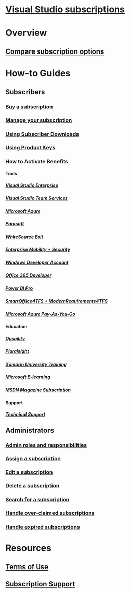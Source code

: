 # [Visual Studio subscriptions](index.md)
# Overview
## [Compare subscription options](compare-subscriptions.md)

# How-to Guides
##  Subscribers
### [Buy a subscription](buy-vs-subscriptions.md)
### [Manage your subscription](manage-vs-subscriptions.md)
### [Using Subscriber Downloads](subscriber-downloads.md)
### [Using Product Keys](product-keys.md)
### How to Activate Benefits
#### Tools
##### [Visual Studio Enterprise](vs-ide-benefit.md) 
##### [Visual Studio Team Services](vs-vsts.md)
##### [Microsoft Azure](vs-azure.md) 
##### [Parasoft](vs-parasoft.md)
##### [WhiteSource Bolt](vs-whitesource.md)
##### [Enterprise Mobility + Security](vs-ems.md)
##### [Windows Developer Account](vs-windows-dev.md)
##### [Office 365 Developer](vs-office-dev.md)
##### [Power BI Pro](vs-pbi.md)
##### [SmartOffice4TFS + ModernRequirements4TFS](vs-modernreq.md)
##### [Microsoft Azure Pay-As-You-Go](vs-azure-payg.md) 
#### Education
##### [Opsgility](vs-opsgility.md)
##### [Pluralsight](vs-pluralsight.md)
##### [Xamarin University Training](vs-xamarin.md)
##### [Microsoft E-learning](vs-elearn.md)
##### [MSDN Magazine Subscription](vs-msdn.md)
#### Support
##### [Technical Support](vs-tech-support.md)

## Administrators
### [Admin roles and responsibilities](admin-responsibilities.md)
### [Assign a subscription](assign-license.md)
### [Edit a subscription](edit-license.md)
### [Delete a subscription](delete-license.md)
### [Search for a subscription](search-license.md)
### [Handle over-claimed subscriptions](handle-overclaimed-license.md)
### [Handle expired subscriptions](handle-expired-license.md)

# Resources
## [Terms of Use](vs-license-terms.md)
## [Subscription Support](https://www.visualstudio.com/subscriptions/support/)
